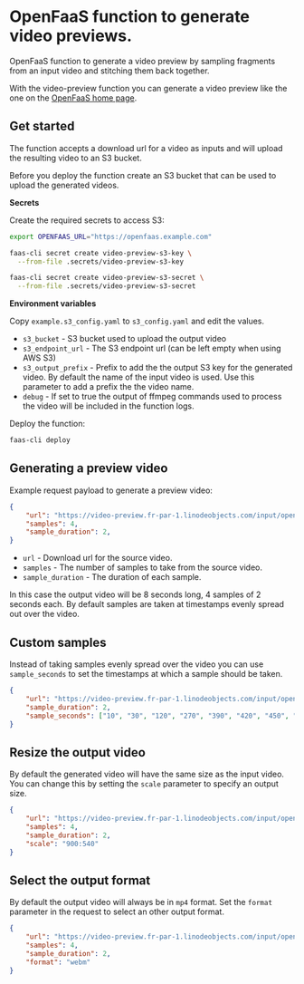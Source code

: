 # OpenFaaS function to generate video previews.

OpenFaaS function to generate a video preview by sampling fragments from an input video and stitching them back together.

With the video-preview function you can generate a video preview like the one on the [OpenFaaS home page](https://www.openfaas.com/).


## Get started

The function accepts a download url for a video as inputs and will upload the resulting video to an S3 bucket.

Before you deploy the function create an S3 bucket that can be used to upload the generated videos.

**Secrets**

Create the required secrets to access S3:

```bash
export OPENFAAS_URL="https://openfaas.example.com"

faas-cli secret create video-preview-s3-key \
  --from-file .secrets/video-preview-s3-key

faas-cli secret create video-preview-s3-secret \
  --from-file .secrets/video-preview-s3-secret
```

**Environment variables**

Copy `example.s3_config.yaml` to `s3_config.yaml` and edit the values.

* `s3_bucket` - S3 bucket used to upload the output video
* `s3_endpoint_url` - The S3 endpoint url (can be left empty when using AWS S3)
* `s3_output_prefix` - Prefix to add the the output S3 key for the generated video. By default the name of the input video is used. Use this parameter to add a prefix the the video name.
* `debug` - If set to true the output of ffmpeg commands used to process the video will be included in the function logs. 

Deploy the function:

```bash
faas-cli deploy
```

## Generating a preview video

Example request payload to generate a preview video:

```json
{
    "url": "https://video-preview.fr-par-1.linodeobjects.com/input/openfaas-homepage-vid.webm",
    "samples": 4,
    "sample_duration": 2,
}
```

* `url` - Download url for the source video.
* `samples` - The number of samples to take from the source video.
* `sample_duration` - The duration of each sample.

In this case the output video will be 8 seconds long, 4 samples of 2 seconds each. By default samples are taken at timestamps evenly spread out over the video.

## Custom samples

Instead of taking samples evenly spread over the video you can use `sample_seconds` to set the timestamps at which a sample should be taken.

```json
{
    "url": "https://video-preview.fr-par-1.linodeobjects.com/input/openfaas-homepage-vid.webm",
    "sample_duration": 2,
    "sample_seconds": ["10", "30", "120", "270", "390", "420", "450", "480", "510", "570"]
}
```

## Resize the output video

By default the generated video will have the same size as the input video. You can change this by setting the `scale` parameter to specify an output size.

```json
{
    "url": "https://video-preview.fr-par-1.linodeobjects.com/input/openfaas-homepage-vid.webm",
    "samples": 4,
    "sample_duration": 2,
    "scale": "900:540"
}
```

## Select the output format

By default the output video will always be in `mp4` format. Set the `format` parameter in the request to select an other output format. 

```json
{
    "url": "https://video-preview.fr-par-1.linodeobjects.com/input/openfaas-homepage-vid.webm",
    "samples": 4,
    "sample_duration": 2,
    "format": "webm"
}
```
